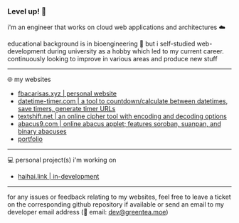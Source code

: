 ### Level up! 🌱

i'm an engineer that works on cloud web applications and architectures ☁️

educational background is in bioengineering 🧬 but i self-studied web-development during university as a hobby which led to my current career. continuously looking to improve in various areas and produce new stuff

-----

🌐 my websites
- [fbacarisas.xyz | personal website](https://fbacarisas.xyz)
- [datetime-timer.com | a tool to countdown/calculate between datetimes, save timers, generate timer URLs](https://datetime-timer.com)
- [textshift.net | an online cipher tool with encoding and decoding options](https://textshift.net)
- [abacus9.com | online abacus applet; features soroban, suanpan, and binary abacuses](https://abacus9.com)
- [portfolio](https://fbacarisas.xyz/video/portfolio/)

-----

💻 personal project(s) i'm working on
- [haihai.link | in-development](https://haihai.link/development_notes.html)

-----

for any issues or feedback relating to my websites, feel free to leave a ticket on the corresponding github repository if available or send an email to my developer email address (📧 email: dev@greentea.moe)
